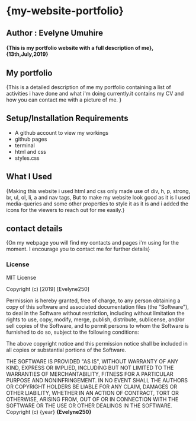 # {my-website-portfolio}
## Author : Evelyne Umuhire
#### {This is my portfolio website with a full description of me}, {13th,July,2019}

## My portfolio
{This is a detailed description of me my portfolio containing a list of activities i have done and what i'm doing currently.it contains my CV and how you can contact me with a picture of me. }
## Setup/Installation Requirements
* A github account to view my workings 
* github pages
* terminal
* html and css
* styles.css
## What I Used
{Making this website i used html and css only made use of div, h, p, strong, br, ul, ol, li, a and nav tags, But to make my website look good as it is I used media-queries and some other properties to style it as it is and i added the icons for the viewers to reach out for me easily.}
## contact details
{On my webpage you will find my contacts and pages i'm using for the moment. I encourage you to contact me for further details}
### License
MIT License

Copyright (c) [2019] [Evelyne250]

Permission is hereby granted, free of charge, to any person obtaining a copy
of this software and associated documentation files (the "Software"), to deal
in the Software without restriction, including without limitation the rights
to use, copy, modify, merge, publish, distribute, sublicense, and/or sell
copies of the Software, and to permit persons to whom the Software is
furnished to do so, subject to the following conditions:

The above copyright notice and this permission notice shall be included in all
copies or substantial portions of the Software.

THE SOFTWARE IS PROVIDED "AS IS", WITHOUT WARRANTY OF ANY KIND, EXPRESS OR
IMPLIED, INCLUDING BUT NOT LIMITED TO THE WARRANTIES OF MERCHANTABILITY,
FITNESS FOR A PARTICULAR PURPOSE AND NONINFRINGEMENT. IN NO EVENT SHALL THE
AUTHORS OR COPYRIGHT HOLDERS BE LIABLE FOR ANY CLAIM, DAMAGES OR OTHER
LIABILITY, WHETHER IN AN ACTION OF CONTRACT, TORT OR OTHERWISE, ARISING FROM,
OUT OF OR IN CONNECTION WITH THE SOFTWARE OR THE USE OR OTHER DEALINGS IN THE
SOFTWARE.
Copyright (c) {year} **{Evelyne250}**
  